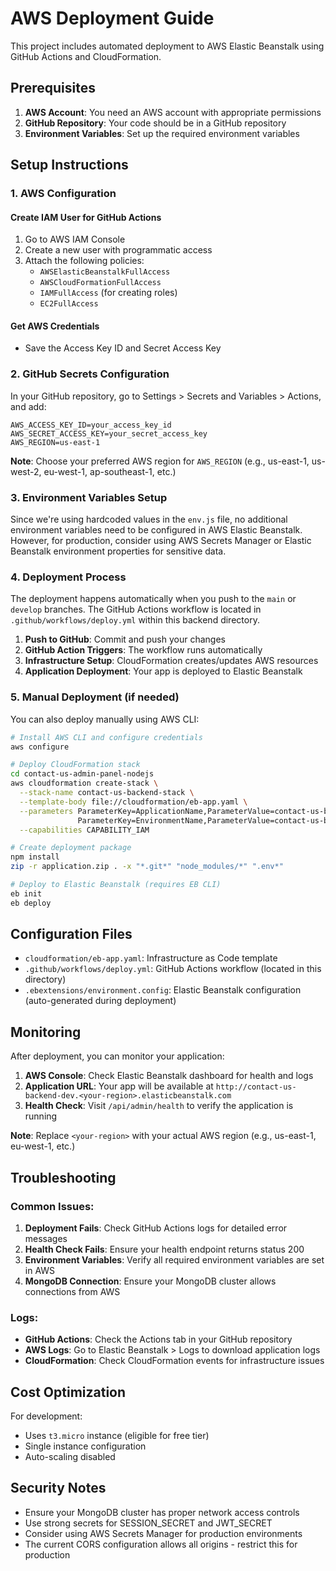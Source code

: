 # AWS Deployment Guide

This project includes automated deployment to AWS Elastic Beanstalk using GitHub Actions and CloudFormation.

## Prerequisites

1. **AWS Account**: You need an AWS account with appropriate permissions
2. **GitHub Repository**: Your code should be in a GitHub repository
3. **Environment Variables**: Set up the required environment variables

## Setup Instructions

### 1. AWS Configuration

#### Create IAM User for GitHub Actions
1. Go to AWS IAM Console
2. Create a new user with programmatic access
3. Attach the following policies:
   - `AWSElasticBeanstalkFullAccess`
   - `AWSCloudFormationFullAccess`
   - `IAMFullAccess` (for creating roles)
   - `EC2FullAccess`

#### Get AWS Credentials
- Save the Access Key ID and Secret Access Key

### 2. GitHub Secrets Configuration

In your GitHub repository, go to Settings > Secrets and Variables > Actions, and add:

```
AWS_ACCESS_KEY_ID=your_access_key_id
AWS_SECRET_ACCESS_KEY=your_secret_access_key
AWS_REGION=us-east-1
```

**Note**: Choose your preferred AWS region for `AWS_REGION` (e.g., us-east-1, us-west-2, eu-west-1, ap-southeast-1, etc.)

### 3. Environment Variables Setup

Since we're using hardcoded values in the `env.js` file, no additional environment variables need to be configured in AWS Elastic Beanstalk. However, for production, consider using AWS Secrets Manager or Elastic Beanstalk environment properties for sensitive data.

### 4. Deployment Process

The deployment happens automatically when you push to the `main` or `develop` branches. The GitHub Actions workflow is located in `.github/workflows/deploy.yml` within this backend directory.

1. **Push to GitHub**: Commit and push your changes
2. **GitHub Action Triggers**: The workflow runs automatically
3. **Infrastructure Setup**: CloudFormation creates/updates AWS resources
4. **Application Deployment**: Your app is deployed to Elastic Beanstalk

### 5. Manual Deployment (if needed)

You can also deploy manually using AWS CLI:

```bash
# Install AWS CLI and configure credentials
aws configure

# Deploy CloudFormation stack
cd contact-us-admin-panel-nodejs
aws cloudformation create-stack \
  --stack-name contact-us-backend-stack \
  --template-body file://cloudformation/eb-app.yaml \
  --parameters ParameterKey=ApplicationName,ParameterValue=contact-us-backend \
               ParameterKey=EnvironmentName,ParameterValue=contact-us-backend-dev \
  --capabilities CAPABILITY_IAM

# Create deployment package
npm install
zip -r application.zip . -x "*.git*" "node_modules/*" ".env*"

# Deploy to Elastic Beanstalk (requires EB CLI)
eb init
eb deploy
```

## Configuration Files

- `cloudformation/eb-app.yaml`: Infrastructure as Code template
- `.github/workflows/deploy.yml`: GitHub Actions workflow (located in this directory)
- `.ebextensions/environment.config`: Elastic Beanstalk configuration (auto-generated during deployment)

## Monitoring

After deployment, you can monitor your application:

1. **AWS Console**: Check Elastic Beanstalk dashboard for health and logs
2. **Application URL**: Your app will be available at `http://contact-us-backend-dev.<your-region>.elasticbeanstalk.com`
3. **Health Check**: Visit `/api/admin/health` to verify the application is running

**Note**: Replace `<your-region>` with your actual AWS region (e.g., us-east-1, eu-west-1, etc.)

## Troubleshooting

### Common Issues:

1. **Deployment Fails**: Check GitHub Actions logs for detailed error messages
2. **Health Check Fails**: Ensure your health endpoint returns status 200
3. **Environment Variables**: Verify all required environment variables are set in AWS
4. **MongoDB Connection**: Ensure your MongoDB cluster allows connections from AWS

### Logs:

- **GitHub Actions**: Check the Actions tab in your GitHub repository
- **AWS Logs**: Go to Elastic Beanstalk > Logs to download application logs
- **CloudFormation**: Check CloudFormation events for infrastructure issues

## Cost Optimization

For development:
- Uses `t3.micro` instance (eligible for free tier)
- Single instance configuration
- Auto-scaling disabled

## Security Notes

- Ensure your MongoDB cluster has proper network access controls
- Use strong secrets for SESSION_SECRET and JWT_SECRET
- Consider using AWS Secrets Manager for production environments
- The current CORS configuration allows all origins - restrict this for production
